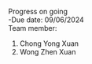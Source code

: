 Progress on going <br>
-Due date: 09/06/2024<br>
Team member:<br>
1. Chong Yong Xuan<br>
2. Wong Zhen Xuan<br>
